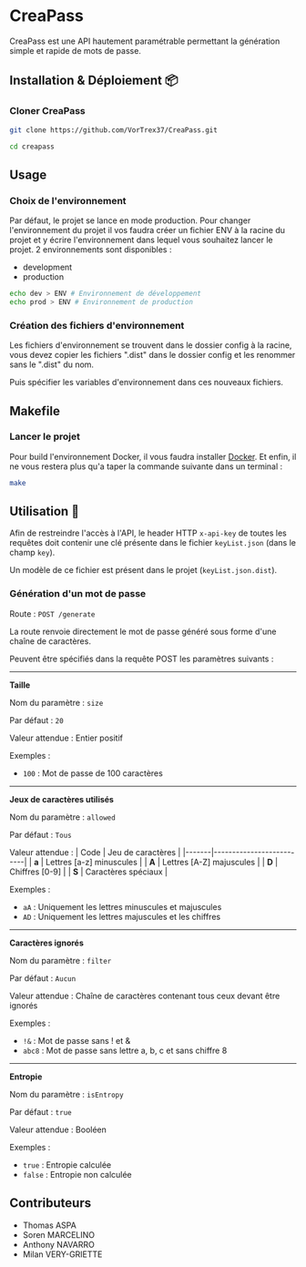 # CreaPass

CreaPass est une API hautement paramétrable permettant la génération simple et rapide de mots de passe.


## Installation & Déploiement 📦

### Cloner CreaPass

```bash
git clone https://github.com/VorTrex37/CreaPass.git
```

```bash
cd creapass
```

## Usage

### Choix de l'environnement

Par défaut, le projet se lance en mode production. Pour changer l'environnement du projet il vos faudra créer un fichier ENV à la racine du projet et y écrire l'environnement dans lequel vous souhaitez lancer le projet. 2 environnements sont disponibles :

* development
* production

```bash
echo dev > ENV # Environnement de développement
echo prod > ENV # Environnement de production
```
### Création des fichiers d'environnement

Les fichiers d'environnement se trouvent dans le dossier config à la racine, vous devez copier les fichiers ".dist" dans le dossier config et les renommer sans le ".dist" du nom.

Puis spécifier les variables d'environnement dans ces nouveaux fichiers.

## Makefile

### Lancer le projet

Pour build l'environnement Docker, il vous faudra installer [Docker](https://www.docker.com/get-started).
Et enfin, il ne vous restera plus qu'a taper la commande suivante dans un terminal :

```bash
make
```

## Utilisation 📝

Afin de restreindre l'accès à l'API, le header HTTP `x-api-key` de toutes les requêtes doit contenir une clé présente dans le fichier `keyList.json` (dans le champ `key`).

Un modèle de ce fichier est présent dans le projet (`keyList.json.dist`).

### Génération d'un mot de passe

Route : `POST /generate`

La route renvoie directement le mot de passe généré sous forme d'une chaîne de caractères.

Peuvent être spécifiés dans la requête POST les paramètres suivants :

---
__Taille__

Nom du paramètre : `size`

Par défaut : `20`

Valeur attendue : Entier positif

Exemples : 
- `100` : Mot de passe de 100 caractères


---
__Jeux de caractères utilisés__

Nom du paramètre : `allowed`

Par défaut : `Tous`

Valeur attendue :
| Code  | Jeu de caractères        |
|-------|--------------------------|
| **a** | Lettres [a-z] minuscules |
| **A** | Lettres [A-Z] majuscules |
| **D** | Chiffres [0-9]           |
| **S** | Caractères spéciaux      |

Exemples : 
- `aA` : Uniquement les lettres minuscules et majuscules
- `AD` : Uniquement les lettres majuscules et les chiffres


---
__Caractères ignorés__

Nom du paramètre : `filter`

Par défaut : `Aucun`

Valeur attendue : Chaîne de caractères contenant tous ceux devant être ignorés

Exemples : 
- `!&` : Mot de passe sans ! et &
- `abc8` : Mot de passe sans lettre a, b, c et sans chiffre 8

---
__Entropie__

Nom du paramètre : `isEntropy`

Par défaut : `true`

Valeur attendue : Booléen

Exemples : 
- `true` : Entropie calculée
- `false` : Entropie non calculée

## Contributeurs

- Thomas ASPA
- Soren MARCELINO 
- Anthony NAVARRO
- Milan VERY-GRIETTE
  
